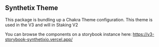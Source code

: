 ## Synthetix Theme

This package is bundling up a Chakra Theme configuration. This theme is used in the V3 and will in Staking V2

You can browse the components on a storybook instance here:
https://v3-storybook-synthetixio.vercel.app/
